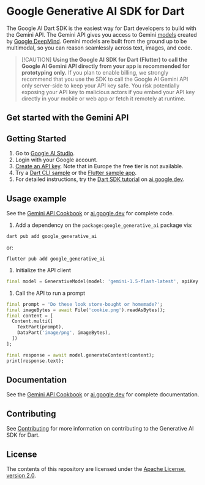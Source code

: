 # Google Generative AI SDK for Dart

The Google AI Dart SDK is the easiest way for Dart developers to build with the
Gemini API. The Gemini API gives you access to Gemini
[models](https://ai.google.dev/models/gemini) created by
[Google DeepMind](https://deepmind.google/technologies/gemini/#introduction).
Gemini models are built from the ground up to be multimodal, so you can reason
seamlessly across text, images, and code.

> [!CAUTION] **Using the Google AI SDK for Dart (Flutter) to call the Google AI
> Gemini API directly from your app is recommended for prototyping only.** If
> you plan to enable billing, we strongly recommend that you use the SDK to call
> the Google AI Gemini API only server-side to keep your API key safe. You risk
> potentially exposing your API key to malicious actors if you embed your API
> key directly in your mobile or web app or fetch it remotely at runtime.

## Get started with the Gemini API

## Getting Started

1.  Go to [Google AI Studio](https://aistudio.google.com/).
2.  Login with your Google account.
3.  [Create an API key](https://aistudio.google.com/app/apikey). Note that in
    Europe the free tier is not available.
4.  Try a [Dart CLI sample](samples/dart/) or the
    [Flutter sample app](samples/flutter_app/).
5.  For detailed instructions, try the
    [Dart SDK tutorial](https://ai.google.dev/gemini-api/docs/get-started/tutorial?lang=dart)
    on [ai.google.dev](https://ai.google.dev).

## Usage example

See the
[Gemini API Cookbook](https://ai.google.dev/gemini-api/docs/get-started/tutorial?lang=dart)
or [ai.google.dev](https://ai.google.dev) for complete code.

1.  Add a dependency on the `package:google_generative_ai` package via:

```shell
dart pub add google_generative_ai
```

or:

```shell
flutter pub add google_generative_ai
```

1.  Initialize the API client

```dart
final model = GenerativeModel(model: 'gemini-1.5-flash-latest', apiKey: apiKey);
```

1.  Call the API to run a prompt

```dart
final prompt = 'Do these look store-bought or homemade?';
final imageBytes = await File('cookie.png').readAsBytes();
final content = [
  Content.multi([
    TextPart(prompt),
    DataPart('image/png', imageBytes),
  ])
];

final response = await model.generateContent(content);
print(response.text);

```

## Documentation

See the
[Gemini API Cookbook](https://github.com/google-gemini/gemini-api-cookbook/) or
[ai.google.dev](https://ai.google.dev) for complete documentation.

## Contributing

See [Contributing](CONTRIBUTING.md) for more information on contributing to the
Generative AI SDK for Dart.

## License

The contents of this repository are licensed under the
[Apache License, version 2.0](http://www.apache.org/licenses/LICENSE-2.0).
